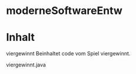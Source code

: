 # moderneSoftwareEntw


# Inhalt
viergewinnt
Beinhaltet code vom Spiel viergewinnt.

viergewinnt.java
